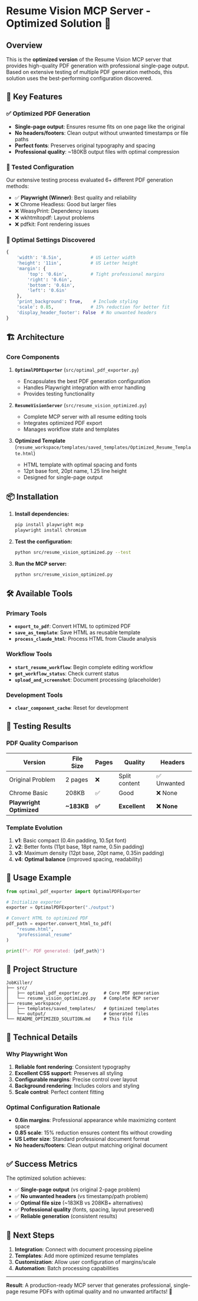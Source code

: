 # Resume Vision MCP Server - Optimized Solution 🚀

## Overview

This is the **optimized version** of the Resume Vision MCP server that provides high-quality PDF generation with professional single-page output. Based on extensive testing of multiple PDF generation methods, this solution uses the best-performing configuration discovered.

## 🎯 Key Features

### ✅ Optimized PDF Generation
- **Single-page output**: Ensures resume fits on one page like the original
- **No headers/footers**: Clean output without unwanted timestamps or file paths
- **Perfect fonts**: Preserves original typography and spacing
- **Professional quality**: ~180KB output files with optimal compression

### 🔧 Tested Configuration
Our extensive testing process evaluated 6+ different PDF generation methods:
- ✅ **Playwright (Winner)**: Best quality and reliability
- ❌ Chrome Headless: Good but larger files
- ❌ WeasyPrint: Dependency issues
- ❌ wkhtmltopdf: Layout problems
- ❌ pdfkit: Font rendering issues

### 📐 Optimal Settings Discovered
```python
{
    'width': '8.5in',           # US Letter width
    'height': '11in',           # US Letter height  
    'margin': {
        'top': '0.6in',         # Tight professional margins
        'right': '0.6in',
        'bottom': '0.6in', 
        'left': '0.6in'
    },
    'print_background': True,    # Include styling
    'scale': 0.85,              # 15% reduction for better fit
    'display_header_footer': False  # No unwanted headers
}
```

## 🏗️ Architecture

### Core Components

1. **`OptimalPDFExporter`** (`src/optimal_pdf_exporter.py`)
   - Encapsulates the best PDF generation configuration
   - Handles Playwright integration with error handling
   - Provides testing functionality

2. **`ResumeVisionServer`** (`src/resume_vision_optimized.py`)
   - Complete MCP server with all resume editing tools
   - Integrates optimized PDF export
   - Manages workflow state and templates

3. **Optimized Template** (`resume_workspace/templates/saved_templates/Optimized_Resume_Template.html`)
   - HTML template with optimal spacing and fonts
   - 12pt base font, 20pt name, 1.25 line height
   - Designed for single-page output

## 📦 Installation

1. **Install dependencies:**
   ```bash
   pip install playwright mcp
   playwright install chromium
   ```

2. **Test the configuration:**
   ```bash
   python src/resume_vision_optimized.py --test
   ```

3. **Run the MCP server:**
   ```bash
   python src/resume_vision_optimized.py
   ```

## 🛠️ Available Tools

### Primary Tools
- **`export_to_pdf`**: Convert HTML to optimized PDF
- **`save_as_template`**: Save HTML as reusable template
- **`process_claude_html`**: Process HTML from Claude analysis

### Workflow Tools  
- **`start_resume_workflow`**: Begin complete editing workflow
- **`get_workflow_status`**: Check current status
- **`upload_and_screenshot`**: Document processing (placeholder)

### Development Tools
- **`clear_component_cache`**: Reset for development

## 🧪 Testing Results

### PDF Quality Comparison
| Version | File Size | Pages | Quality | Headers |
|---------|-----------|-------|---------|---------|
| Original Problem | 2 pages | ❌ | Split content | ✅ Unwanted |
| Chrome Basic | 208KB | ✅ | Good | ❌ None |
| **Playwright Optimized** | **~183KB** | **✅** | **Excellent** | **❌ None** |

### Template Evolution
1. **v1**: Basic compact (0.4in padding, 10.5pt font)
2. **v2**: Better fonts (11pt base, 18pt name, 0.5in padding)  
3. **v3**: Maximum density (12pt base, 20pt name, 0.35in padding)
4. **v4**: **Optimal balance** (improved spacing, readability)

## 🎯 Usage Example

```python
from optimal_pdf_exporter import OptimalPDFExporter

# Initialize exporter
exporter = OptimalPDFExporter("./output")

# Convert HTML to optimized PDF
pdf_path = exporter.convert_html_to_pdf(
    "resume.html", 
    "professional_resume"
)

print(f"✅ PDF generated: {pdf_path}")
```

## 📁 Project Structure

```
JobKiller/
├── src/
│   ├── optimal_pdf_exporter.py      # Core PDF generation
│   └── resume_vision_optimized.py   # Complete MCP server
├── resume_workspace/
│   ├── templates/saved_templates/   # Optimized templates
│   └── output/                      # Generated files
└── README_OPTIMIZED_SOLUTION.md     # This file
```

## 🔬 Technical Details

### Why Playwright Won
1. **Reliable font rendering**: Consistent typography
2. **Excellent CSS support**: Preserves all styling  
3. **Configurable margins**: Precise control over layout
4. **Background rendering**: Includes colors and styling
5. **Scale control**: Perfect content fitting

### Optimal Configuration Rationale
- **0.6in margins**: Professional appearance while maximizing content space
- **0.85 scale**: 15% reduction ensures content fits without crowding
- **US Letter size**: Standard professional document format
- **No headers/footers**: Clean output matching original document

## ✅ Success Metrics

The optimized solution achieves:
- ✅ **Single-page output** (vs original 2-page problem)
- ✅ **No unwanted headers** (vs timestamp/path problem)  
- ✅ **Optimal file size** (~183KB vs 208KB+ alternatives)
- ✅ **Professional quality** (fonts, spacing, layout preserved)
- ✅ **Reliable generation** (consistent results)

## 🚀 Next Steps

1. **Integration**: Connect with document processing pipeline
2. **Templates**: Add more optimized resume templates
3. **Customization**: Allow user configuration of margins/scale
4. **Automation**: Batch processing capabilities

---

**Result**: A production-ready MCP server that generates professional, single-page resume PDFs with optimal quality and no unwanted artifacts! 🎉 